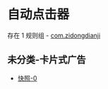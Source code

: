 # 自动点击器

存在 1 规则组 - [com.zidongdianji](/src/apps/com.zidongdianji.ts)

## 未分类-卡片式广告

- [快照-0](https://i.gkd.li/i/13761239)
